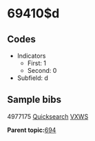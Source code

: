 # 69410$d

## Codes

-   Indicators
    -   First: 1
    -   Second: 0
-   Subfield: d

## Sample bibs

4977175 [Quicksearch](https://search.library.yale.edu/catalog/4977175) [VXWS](http://prodorbis.library.yale.edu:7014/vxws/GetHoldingsService?bibId=4977175)

**Parent topic:**[694](../../tags/694/694.md)

